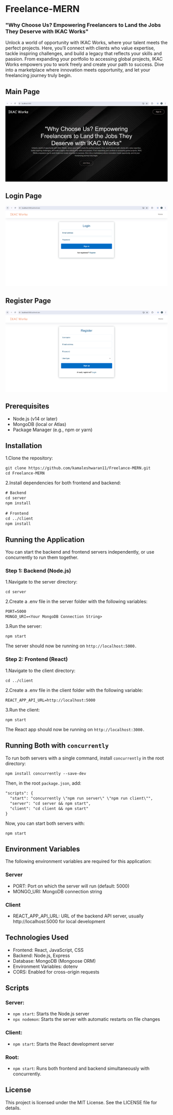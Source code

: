 # Freelance-MERN
### "Why Choose Us? Empowering Freelancers to Land the Jobs They Deserve with IKAC Works"
Unlock a world of opportunity with IKAC Works, where your talent meets the perfect projects. Here, you’ll connect with clients who value expertise, tackle inspiring challenges, and build a legacy that reflects your skills and passion. From expanding your portfolio to accessing global projects, IKAC Works empowers you to work freely and create your path to success. Dive into a marketplace where innovation meets opportunity, and let your freelancing journey truly begin.
## Main Page
![IKAC Works](./assests/main.png)
## Login Page
![Login](./assests/login.png)
## Register Page
![Register](./assests/register.png)
## Prerequisites
- Node.js (v14 or later)
- MongoDB (local or Atlas)
- Package Manager (e.g., npm or yarn)

## Installation
1.Clone the repository:
```
git clone https://github.com/kamaleshwaran11/Freelance-MERN.git
cd Freelance-MERN
```
2.Install dependencies for both frontend and backend:
```
# Backend
cd server
npm install

# Frontend
cd ../client
npm install
```
## Running the Application
You can start the backend and frontend servers independently, or use concurrently to run them together.

### Step 1: Backend (Node.js)
1.Navigate to the server directory:
```
cd server
```
2.Create a .env file in the server folder with the following variables:
```
PORT=5000
MONGO_URI=<Your MongoDB Connection String>
```
3.Run the server:
```
npm start
```
The server should now be running on `http://localhost:5000.`
### Step 2: Frontend (React)
1.Navigate to the client directory:
```
cd ../client
```
2.Create a .env file in the client folder with the following variable:
```
REACT_APP_API_URL=http://localhost:5000
```
3.Run the client:
```
npm start
```
The React app should now be running on `http://localhost:3000.`
## Running Both with `concurrently`
To run both servers with a single command, install `concurrently` in the root directory:
```
npm install concurrently --save-dev
```
Then, in the root `package.json`, add:
```
"scripts": {
  "start": "concurrently \"npm run server\" \"npm run client\"",
  "server": "cd server && npm start",
  "client": "cd client && npm start"
}
```
Now, you can start both servers with:
```
npm start
```
## Environment Variables
The following environment variables are required for this application:

### Server
- PORT: Port on which the server will run (default: 5000)
- MONGO_URI: MongoDB connection string
### Client
- REACT_APP_API_URL: URL of the backend API server, usually http://localhost:5000 for local development

## Technologies Used
- Frontend: React, JavaScript, CSS
- Backend: Node.js, Express
- Database: MongoDB (Mongoose ORM)
- Environment Variables: dotenv
- CORS: Enabled for cross-origin requests
  
## Scripts
### Server:
- `npm start`: Starts the Node.js server
- `npx nodemon`: Starts the server with automatic restarts on file changes
### Client:
- `npm start`: Starts the React development server
### Root:
- `npm start`: Runs both frontend and backend simultaneously with concurrently.


## License
This project is licensed under the MIT License. See the LICENSE file for details.
